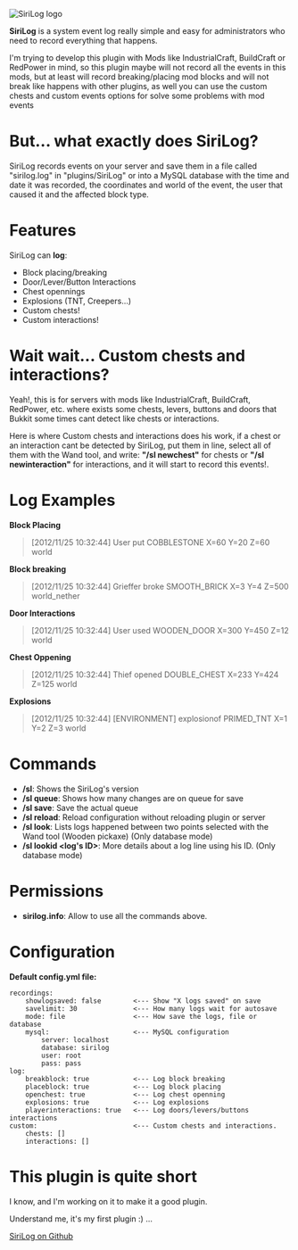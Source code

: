 ![SiriLog logo](http://dev.bukkit.org/media/images/48/911/SiriLog.png)

__SiriLog__ is a system event log really simple and easy for administrators who need to record everything that happens.

I'm trying to develop this plugin with Mods like IndustrialCraft, BuildCraft or RedPower in mind, so this plugin maybe will not record all the events in this mods, but at least will record breaking/placing mod blocks and will not break like happens with other plugins, as well you can use the custom chests and custom events options for solve some problems with mod events

But... what exactly does SiriLog?
=================================
SiriLog records events on your server and save them in a file called "sirilog.log" in "plugins/SiriLog" or into a MySQL database with the time and date it was recorded, the coordinates and world of the event, the user that caused it and the affected block type.

Features
========
SiriLog can __log__:

- Block placing/breaking
- Door/Lever/Button Interactions
- Chest opennings
- Explosions (TNT, Creepers...)
- Custom chests!
- Custom interactions!

Wait wait... Custom chests and interactions?
============================================
Yeah!, this is for servers with mods like IndustrialCraft, BuildCraft, RedPower, etc. where exists some chests, levers, buttons and doors that Bukkit some times cant detect like chests or interactions.

Here is where Custom chests and interactions does his work, if a chest or an interaction cant be detected by SiriLog, put them in line, select all of them with the Wand tool, and write: __"/sl newchest"__ for chests or __"/sl newinteraction"__ for interactions, and it will start to record this events!.

Log Examples
============

__Block Placing__
> [2012/11/25 10:32:44] User put COBBLESTONE X=60 Y=20 Z=60 world

__Block breaking__
> [2012/11/25 10:32:44] Grieffer broke SMOOTH_BRICK X=3 Y=4 Z=500 world_nether

__Door Interactions__
> [2012/11/25 10:32:44] User used WOODEN_DOOR X=300 Y=450 Z=12 world

__Chest Oppening__
> [2012/11/25 10:32:44] Thief opened DOUBLE_CHEST X=233 Y=424 Z=125 world

__Explosions__
> [2012/11/25 10:32:44] \[ENVIRONMENT\] explosionof PRIMED_TNT X=1 Y=2 Z=3 world

Commands
========
- __/sl__: Shows the SiriLog's version
- __/sl queue__: Shows how many changes are on queue for save
- __/sl save__: Save the actual queue
- __/sl reload__: Reload configuration without reloading plugin or server
- __/sl look__: Lists logs happened between two points selected with the Wand tool (Wooden pickaxe) (Only database mode)
- __/sl lookid <log's ID>__: More details about a log line using his ID. (Only database mode)

Permissions
===========
- __sirilog.info__: Allow to use all the commands above.

Configuration
=============

__Default config.yml file:__

    recordings:
        showlogsaved: false        <--- Show "X logs saved" on save
        savelimit: 30              <--- How many logs wait for autosave
        mode: file                 <--- How save the logs, file or database
        mysql:                     <--- MySQL configuration
            server: localhost
            database: sirilog
            user: root
            pass: pass
    log:
        breakblock: true           <--- Log block breaking
        placeblock: true           <--- Log block placing
        openchest: true            <--- Log chest openning
        explosions: true           <--- Log explosions
        playerinteractions: true   <--- Log doors/levers/buttons interactions
    custom:                        <--- Custom chests and interactions.
        chests: []
        interactions: []

This plugin is quite short
==========================
I know, and I'm working on it to make it a good plugin.

Understand me, it's my first plugin :) ...

[SiriLog on Github](https://github.com/Sirikon/sirilog)
